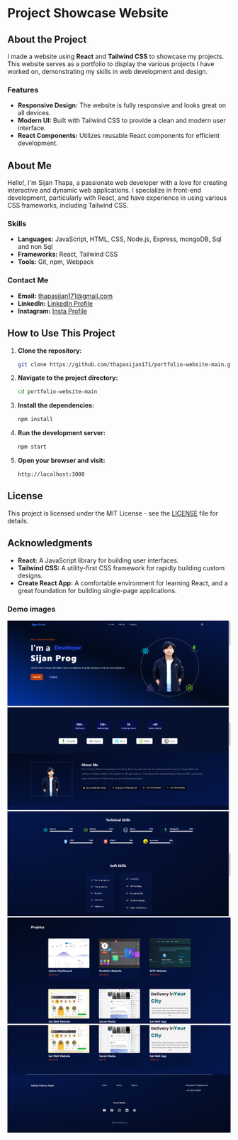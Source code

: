 # Project Showcase Website

## About the Project

I made a website using **React** and **Tailwind CSS** to showcase my projects. This website serves as a portfolio to display the various projects I have worked on, demonstrating my skills in web development and design.

### Features
- **Responsive Design:** The website is fully responsive and looks great on all devices.
- **Modern UI:** Built with Tailwind CSS to provide a clean and modern user interface.
- **React Components:** Utilizes reusable React components for efficient development.

## About Me

Hello!, I'm Sijan Thapa, a passionate web developer with a love for creating interactive and dynamic web applications. I specialize in front-end development, particularly with React, and have experience in using various CSS frameworks, including Tailwind CSS.

### Skills
- **Languages:** JavaScript, HTML, CSS, Node.js, Express, mongoDB, Sql and non Sql
- **Frameworks:** React, Tailwind CSS
- **Tools:** Git, npm, Webpack

### Contact Me
- **Email:** [thapasijan171@gmail.com](mailto:your.sijanlamichhanemagar9061@gmail.com)
- **LinkedIn:** [LinkedIn Profile](https://www.linkedin.com/in/sijanthapa171/)
- **Instagram:** [Insta Profile](https://instagram.com/sijanthapa171)

## How to Use This Project

1. **Clone the repository:**
    ```bash
    git clone https://github.com/thapasijan171/portfolio-website-main.git
    ```

2. **Navigate to the project directory:**
    ```bash
    cd portfolio-website-main
    ```

3. **Install the dependencies:**
    ```bash
    npm install
    ```

4. **Run the development server:**
    ```bash
    npm start
    ```

5. **Open your browser and visit:**
    ```plaintext
    http://localhost:3000
    ```

## License

This project is licensed under the MIT License - see the [LICENSE](https://github.com/thapasijan171/portfolio-website-main/blob/main/LICENSE) file for details.

## Acknowledgments
- **React:** A JavaScript library for building user interfaces.
- **Tailwind CSS:** A utility-first CSS framework for rapidly building custom designs.
- **Create React App:** A comfortable environment for learning React, and a great foundation for building single-page applications.



### Demo images 
![screenshot](1.png)
<br>
![screenshot](2.png)
<br>
![screenshot](3.png)
<br>
![screenshot](5.png)
<br>
![screenshot](6.png)

